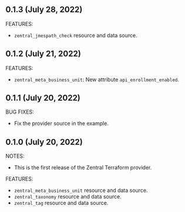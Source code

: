 ## 0.1.3 (July 28, 2022)

FEATURES:

 * `zentral_jmespath_check` resource and data source.

## 0.1.2 (July 21, 2022)

FEATURES:

 * `zentral_meta_business_unit`: New attribute `api_enrollment_enabled`.

## 0.1.1 (July 20, 2022)

BUG FIXES:

 * Fix the provider source in the example.

## 0.1.0 (July 20, 2022)

NOTES:

 * This is the first release of the Zentral Terraform provider.

FEATURES:

 * `zentral_meta_business_unit` resource and data source.
 * `zentral_taxonomy` resource and data source.
 * `zentral_tag` resource and data source.
